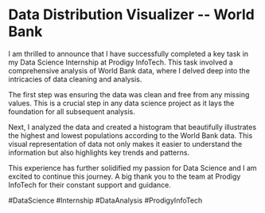 # Data Distribution Visualizer -- World Bank
I am thrilled to announce that I have successfully completed a key task in my Data Science Internship at Prodigy InfoTech. This task involved a comprehensive analysis of World Bank data, where I delved deep into the intricacies of data cleaning and analysis.

The first step was ensuring the data was clean and free from any missing values. This is a crucial step in any data science project as it lays the foundation for all subsequent analysis.

Next, I analyzed the data and created a histogram that beautifully illustrates the highest and lowest populations according to the World Bank data. This visual representation of data not only makes it easier to understand the information but also highlights key trends and patterns.

This experience has further solidified my passion for Data Science and I am excited to continue this journey. A big thank you to the team at Prodigy InfoTech for their constant support and guidance.

#DataScience #Internship #DataAnalysis #ProdigyInfoTech
